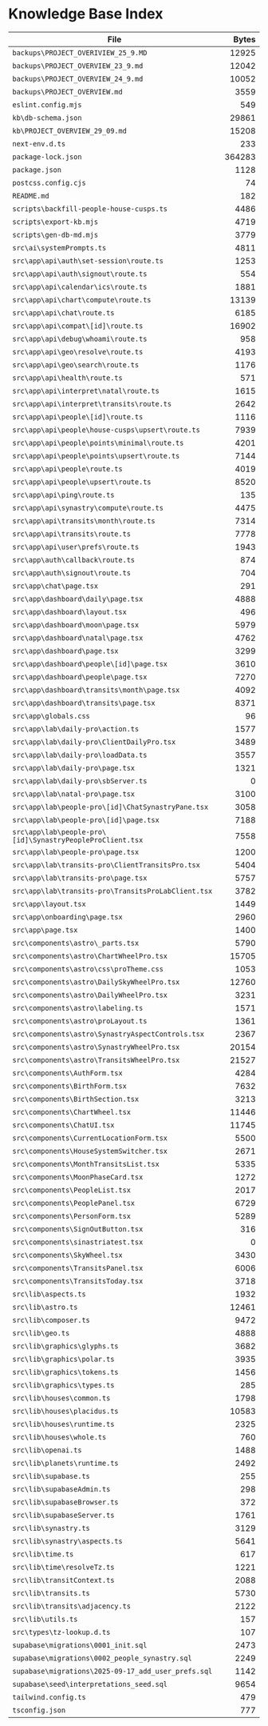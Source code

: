 # Knowledge Base Index

| File | Bytes |
|---|---:|
| `backups\PROJECT_OVERIVIEW_25_9.MD` | 12925 |
| `backups\PROJECT_OVERVIEW_23_9.md` | 12042 |
| `backups\PROJECT_OVERVIEW_24_9.md` | 10052 |
| `backups\PROJECT_OVERVIEW.md` | 3559 |
| `eslint.config.mjs` | 549 |
| `kb\db-schema.json` | 29861 |
| `kb\PROJECT_OVERVIEW_29_09.md` | 15208 |
| `next-env.d.ts` | 233 |
| `package-lock.json` | 364283 |
| `package.json` | 1128 |
| `postcss.config.cjs` | 74 |
| `README.md` | 182 |
| `scripts\backfill-people-house-cusps.ts` | 4486 |
| `scripts\export-kb.mjs` | 4719 |
| `scripts\gen-db-md.mjs` | 3779 |
| `src\ai\systemPrompts.ts` | 4811 |
| `src\app\api\auth\set-session\route.ts` | 1253 |
| `src\app\api\auth\signout\route.ts` | 554 |
| `src\app\api\calendar\ics\route.ts` | 1881 |
| `src\app\api\chart\compute\route.ts` | 13139 |
| `src\app\api\chat\route.ts` | 6185 |
| `src\app\api\compat\[id]\route.ts` | 16902 |
| `src\app\api\debug\whoami\route.ts` | 958 |
| `src\app\api\geo\resolve\route.ts` | 4193 |
| `src\app\api\geo\search\route.ts` | 1176 |
| `src\app\api\health\route.ts` | 571 |
| `src\app\api\interpret\natal\route.ts` | 1615 |
| `src\app\api\interpret\transits\route.ts` | 2642 |
| `src\app\api\people\[id]\route.ts` | 1116 |
| `src\app\api\people\house-cusps\upsert\route.ts` | 7939 |
| `src\app\api\people\points\minimal\route.ts` | 4201 |
| `src\app\api\people\points\upsert\route.ts` | 7144 |
| `src\app\api\people\route.ts` | 4019 |
| `src\app\api\people\upsert\route.ts` | 8520 |
| `src\app\api\ping\route.ts` | 135 |
| `src\app\api\synastry\compute\route.ts` | 4475 |
| `src\app\api\transits\month\route.ts` | 7314 |
| `src\app\api\transits\route.ts` | 7778 |
| `src\app\api\user\prefs\route.ts` | 1943 |
| `src\app\auth\callback\route.ts` | 874 |
| `src\app\auth\signout\route.ts` | 704 |
| `src\app\chat\page.tsx` | 291 |
| `src\app\dashboard\daily\page.tsx` | 4888 |
| `src\app\dashboard\layout.tsx` | 496 |
| `src\app\dashboard\moon\page.tsx` | 5979 |
| `src\app\dashboard\natal\page.tsx` | 4762 |
| `src\app\dashboard\page.tsx` | 3299 |
| `src\app\dashboard\people\[id]\page.tsx` | 3610 |
| `src\app\dashboard\people\page.tsx` | 7270 |
| `src\app\dashboard\transits\month\page.tsx` | 4092 |
| `src\app\dashboard\transits\page.tsx` | 8371 |
| `src\app\globals.css` | 96 |
| `src\app\lab\daily-pro\action.ts` | 1577 |
| `src\app\lab\daily-pro\ClientDailyPro.tsx` | 3489 |
| `src\app\lab\daily-pro\loadData.ts` | 3557 |
| `src\app\lab\daily-pro\page.tsx` | 1321 |
| `src\app\lab\daily-pro\sbServer.ts` | 0 |
| `src\app\lab\natal-pro\page.tsx` | 3100 |
| `src\app\lab\people-pro\[id]\ChatSynastryPane.tsx` | 3058 |
| `src\app\lab\people-pro\[id]\page.tsx` | 7188 |
| `src\app\lab\people-pro\[id]\SynastryPeopleProClient.tsx` | 7558 |
| `src\app\lab\people-pro\page.tsx` | 1200 |
| `src\app\lab\transits-pro\ClientTransitsPro.tsx` | 5404 |
| `src\app\lab\transits-pro\page.tsx` | 5757 |
| `src\app\lab\transits-pro\TransitsProLabClient.tsx` | 3782 |
| `src\app\layout.tsx` | 1449 |
| `src\app\onboarding\page.tsx` | 2960 |
| `src\app\page.tsx` | 1400 |
| `src\components\astro\_parts.tsx` | 5790 |
| `src\components\astro\ChartWheelPro.tsx` | 15705 |
| `src\components\astro\css\proTheme.css` | 1053 |
| `src\components\astro\DailySkyWheelPro.tsx` | 12760 |
| `src\components\astro\DailyWheelPro.tsx` | 3231 |
| `src\components\astro\labeling.ts` | 1571 |
| `src\components\astro\proLayout.ts` | 1361 |
| `src\components\astro\SynastryAspectControls.tsx` | 2367 |
| `src\components\astro\SynastryWheelPro.tsx` | 20154 |
| `src\components\astro\TransitsWheelPro.tsx` | 21527 |
| `src\components\AuthForm.tsx` | 4284 |
| `src\components\BirthForm.tsx` | 7632 |
| `src\components\BirthSection.tsx` | 3213 |
| `src\components\ChartWheel.tsx` | 11446 |
| `src\components\ChatUI.tsx` | 11745 |
| `src\components\CurrentLocationForm.tsx` | 5500 |
| `src\components\HouseSystemSwitcher.tsx` | 2671 |
| `src\components\MonthTransitsList.tsx` | 5335 |
| `src\components\MoonPhaseCard.tsx` | 1272 |
| `src\components\PeopleList.tsx` | 2017 |
| `src\components\PeoplePanel.tsx` | 6729 |
| `src\components\PersonForm.tsx` | 5289 |
| `src\components\SignOutButton.tsx` | 316 |
| `src\components\sinastriatest.tsx` | 0 |
| `src\components\SkyWheel.tsx` | 3430 |
| `src\components\TransitsPanel.tsx` | 6006 |
| `src\components\TransitsToday.tsx` | 3718 |
| `src\lib\aspects.ts` | 1932 |
| `src\lib\astro.ts` | 12461 |
| `src\lib\composer.ts` | 9472 |
| `src\lib\geo.ts` | 4888 |
| `src\lib\graphics\glyphs.ts` | 3682 |
| `src\lib\graphics\polar.ts` | 3935 |
| `src\lib\graphics\tokens.ts` | 1456 |
| `src\lib\graphics\types.ts` | 285 |
| `src\lib\houses\common.ts` | 1798 |
| `src\lib\houses\placidus.ts` | 10583 |
| `src\lib\houses\runtime.ts` | 2325 |
| `src\lib\houses\whole.ts` | 760 |
| `src\lib\openai.ts` | 1488 |
| `src\lib\planets\runtime.ts` | 2492 |
| `src\lib\supabase.ts` | 255 |
| `src\lib\supabaseAdmin.ts` | 298 |
| `src\lib\supabaseBrowser.ts` | 372 |
| `src\lib\supabaseServer.ts` | 1761 |
| `src\lib\synastry.ts` | 3129 |
| `src\lib\synastry\aspects.ts` | 5641 |
| `src\lib\time.ts` | 617 |
| `src\lib\time\resolveTz.ts` | 1221 |
| `src\lib\transitContext.ts` | 2088 |
| `src\lib\transits.ts` | 5730 |
| `src\lib\transits\adjacency.ts` | 2122 |
| `src\lib\utils.ts` | 157 |
| `src\types\tz-lookup.d.ts` | 107 |
| `supabase\migrations\0001_init.sql` | 2473 |
| `supabase\migrations\0002_people_synastry.sql` | 2249 |
| `supabase\migrations\2025-09-17_add_user_prefs.sql` | 1142 |
| `supabase\seed\interpretations_seed.sql` | 9654 |
| `tailwind.config.ts` | 479 |
| `tsconfig.json` | 777 |